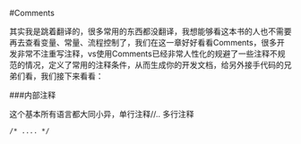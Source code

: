 #Comments

其实我是跳着翻译的，很多常用的东西都没翻译，我想能够看这本书的人也不需要再去查看变量、常量、流程控制了，我们在这一章好好看看Comments，很多开发非常不注重写注释，vs使用Comments已经非常人性化的规避了一些注释不规范的情况，定义了常用的注释条件，从而生成你的开发文档，给另外接手代码的兄弟们看，我们接下来看看：

###内部注释

这个基本所有语言都大同小异，单行注释//.. 多行注释
```
/* .... */
```

